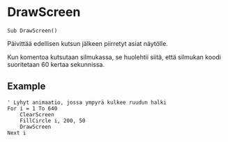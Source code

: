 <!--graphics-->
DrawScreen
==========

```eppabasic
Sub DrawScreen()
```

Päivittää edellisen kutsun jälkeen piirretyt asiat näytölle.

Kun komentoa kutsutaan silmukassa,
se huolehtii siitä,
että silmukan koodi suoritetaan 60 kertaa sekunnissa.

Example
----------
```eppabasic
' Lyhyt animaatio, jossa ympyrä kulkee ruudun halki
For i = 1 To 640
    ClearScreen
    FillCircle i, 200, 50
    DrawScreen
Next i
```
